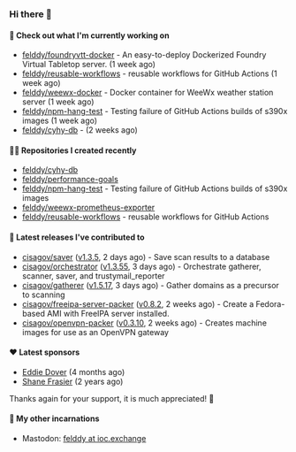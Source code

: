 ### Hi there 👋

#### 👷 Check out what I'm currently working on

- [felddy/foundryvtt-docker](https://github.com/felddy/foundryvtt-docker) - An easy-to-deploy Dockerized Foundry Virtual Tabletop server. (1 week ago)
- [felddy/reusable-workflows](https://github.com/felddy/reusable-workflows) - reusable workflows for GitHub Actions (1 week ago)
- [felddy/weewx-docker](https://github.com/felddy/weewx-docker) - Docker container for WeeWx weather station server (1 week ago)
- [felddy/npm-hang-test](https://github.com/felddy/npm-hang-test) - Testing failure of GitHub Actions builds of s390x images (1 week ago)
- [felddy/cyhy-db](https://github.com/felddy/cyhy-db) -  (2 weeks ago)

#### 👨‍💻 Repositories I created recently

- [felddy/cyhy-db](https://github.com/felddy/cyhy-db)
- [felddy/performance-goals](https://github.com/felddy/performance-goals)
- [felddy/npm-hang-test](https://github.com/felddy/npm-hang-test) - Testing failure of GitHub Actions builds of s390x images
- [felddy/weewx-prometheus-exporter](https://github.com/felddy/weewx-prometheus-exporter)
- [felddy/reusable-workflows](https://github.com/felddy/reusable-workflows) - reusable workflows for GitHub Actions

#### 🚀 Latest releases I've contributed to

- [cisagov/saver](https://github.com/cisagov/saver) ([v1.3.5](https://github.com/cisagov/saver/releases/tag/v1.3.5), 2 days ago) - Save scan results to a database
- [cisagov/orchestrator](https://github.com/cisagov/orchestrator) ([v1.3.55](https://github.com/cisagov/orchestrator/releases/tag/v1.3.55), 3 days ago) - Orchestrate gatherer, scanner, saver, and trustymail_reporter
- [cisagov/gatherer](https://github.com/cisagov/gatherer) ([v1.5.17](https://github.com/cisagov/gatherer/releases/tag/v1.5.17), 3 days ago) - Gather domains as a precursor to scanning
- [cisagov/freeipa-server-packer](https://github.com/cisagov/freeipa-server-packer) ([v0.8.2](https://github.com/cisagov/freeipa-server-packer/releases/tag/v0.8.2), 2 weeks ago) - Create a Fedora-based AMI with FreeIPA server installed.
- [cisagov/openvpn-packer](https://github.com/cisagov/openvpn-packer) ([v0.3.10](https://github.com/cisagov/openvpn-packer/releases/tag/v0.3.10), 2 weeks ago) - Creates machine images for use as an OpenVPN gateway

#### ❤️ Latest sponsors
- [Eddie Dover](https://github.com/EddieDover) (4 months ago)
- [Shane Frasier](https://github.com/jsf9k) (2 years ago)

Thanks again for your support, it is much appreciated! 🙏

#### 🐋 My other incarnations
- Mastodon: <a rel="me" href="https://ioc.exchange/@felddy">felddy at ioc.exchange</a>
